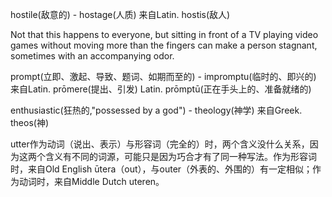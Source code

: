 hostile(敌意的) - hostage(人质) 来自Latin. hostis(敌人)

Not that this happens to everyone, but sitting in front of a TV playing video games without moving more than the fingers can make a person stagnant, sometimes with an accompanying odor.

prompt(立即、激起、导致、题词、如期而至的) - impromptu(临时的、即兴的) 来自Latin. prōmere(提出、引发) Latin. prōmptū(正在手头上的、准备就绪的)

enthusiastic(狂热的,"possessed by a god") - theology(神学) 来自Greek. theos(神)

utter作为动词（说出、表示）与形容词（完全的）时，两个含义没什么关系，因为这两个含义有不同的词源，可能只是因为巧合才有了同一种写法。作为形容词时，来自Old English ūtera（out），与outer（外表的、外围的）有一定相似；作为动词时，来自Middle Dutch uteren。
